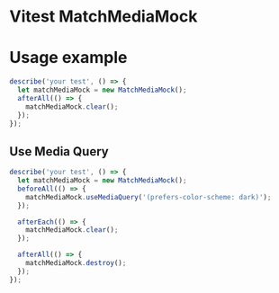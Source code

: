 # Vitest MatchMediaMock

# Usage example

```typescript
describe('your test', () => {
  let matchMediaMock = new MatchMediaMock();
  afterAll(() => {
    matchMediaMock.clear();
  });
});
```

## Use Media Query

```typescript
describe('your test', () => {
  let matchMediaMock = new MatchMediaMock();
  beforeAll(() => {
    matchMediaMock.useMediaQuery('(prefers-color-scheme: dark)');
  });

  afterEach(() => {
    matchMediaMock.clear();
  });

  afterAll(() => {
    matchMediaMock.destroy();
  });
});
```
